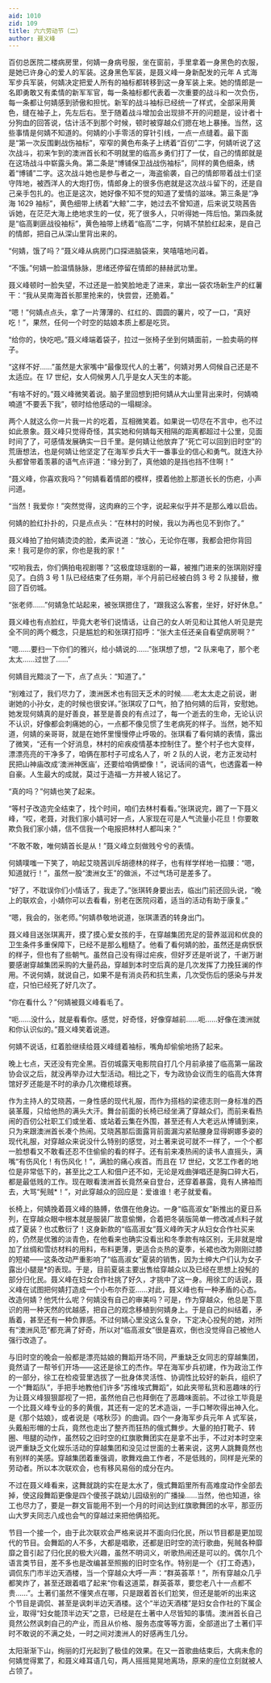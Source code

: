 ```yaml
---
aid: 1010
zid: 109
title: 六六劳动节（二）
author: 聂义峰
---
```


百仞总医院二楼病房里，何婧一身病号服，坐在窗前，手里拿着一身黑色的衣服，是她已许身心的爱人的军装。这身黑色军装，是聂义峰一身新配发的元年 A 式海军步兵军装，何婧决定把爱人所有的袖标都转移到这一身军装上来。她的情郎是一名即勇敢又有柔情的新军军官，每一条袖标都代表着一次重要的战斗和一次负伤，每一条都让何婧感到骄傲和担忧。新军的战斗袖标已经统一了样式，全部采用黄色，缝在袖子上，先左后右。至于随着战斗增加会出现排不开的问题是，设计者十分狗血的回答说，估计活不到那个时候，顿时被穿越众们摁在地上暴捶。当然，这些事情是何婧不知道的。何婧的小手零活的穿针引线，一点一点缝着。最下面是“第一次反围剿战伤袖标”，窄窄的黄色布条子上绣着“百仞”二字，何婧听说了这次战斗，初来乍到的澳洲首长和不明就里的临高乡勇们打了一仗，自己的情郎就是在这场战斗中崭露头角。第二条是“博铺保卫战战伤袖标”，同样的黄色细条，绣着“博铺”二字。这次战斗她也是参与者之一，海盗偷袭，自己的情郎带着战士们坚守阵地，被西洋人的大炮打伤，情郎身上的很多伤疤就是这次战斗留下的，还是自己亲手包扎的。也正是这次，她好像不知不觉的知道了爱情的滋味。第三条是“净海 1629 袖标”，黄色细带上绣着“大鲸”二字，她过去不曾知道，后来说艾晓茜告诉她，在茫茫大海上绝地求生的一仗，死了很多人，只听得她一阵后怕。第四条就是“临高剿匪战役袖标”，黄色袖带上绣着“临高”二字，何婧不禁脸红起来，是自己的情郎，把自己从深山里背出来的。

“何婧，饿了吗？”聂义峰从病房门口探进脑袋来，笑嘻嘻地问着。

“不饿。”何婧一脸温情脉脉，思绪还停留在情郎的赫赫武功里。

聂义峰顿时一脸失望，不过还是一脸笑脸地走了进来，拿出一袋农场新生产的红薯干：“我从吴南海首长那里抢来的，快尝尝，还脆着。”

“嗯！”何婧点点头，拿了一片薄薄的、红红的、圆圆的薯片，咬了一口，“真好吃！”，果然，任何一个时空的姑娘本质上都是吃货。

“给你的，快吃吧。”聂义峰端着袋子，拉过一张椅子坐到何婧面前，一脸卖萌的样子。

“这样不好……”虽然是大家嘴中“最像现代人的土著”，何婧对男人伺候自己还是不太适应。在 17 世纪，女人伺候男人几乎是女人天生的本能。

“有啥不好的。”聂义峰微笑着说。脑子里回想到把何婧从大山里背出来时，何婧喃喃道“不要丢下我”，顿时给他感动的一塌糊涂。

两个人就这么你一片我一片的吃着，互相微笑着。如果说一切尽在不言中，也不过如此景象。聂义峰只觉得奇怪，其实她和何婧每天相隔的距离都超过十公里，见面时间了了，可感情发展确实一日千里。是何婧让他放弃了“死亡可以回到旧时空”的荒唐想法，也是何婧让他坚定了在海军步兵大干一番事业的信心和勇气。就连大孙头都曾带着羡慕的语气点评道：“缘分到了，真他娘的是挡也挡不住啊！”

“聂义峰，你喜欢我吗？”何婧看着情郎的模样，摸着他脸上那道长长的伤疤，小声问道。

“当然！我爱你！”突然觉得，这肉麻的三个字，说起来似乎并不是那么难以启齿。

何婧的脸红扑扑的，只是点点头：“在林村的时候，我以为再也见不到你了。”

聂义峰拍了拍何婧烫烫的脸，柔声说道：“放心，无论你在哪，我都会把你背回来！我可是你的家，你也是我的家！”

“哎哟我去，你们俩拍电视剧哪？”这极度琼瑶剧的一幕，被推门进来的张琪刚好撞见了。白鸽 3 号 1 队已经结束了任务期，半个月前已经被白鸽 3 号 2 队接替，撤回了百仞城。

“张老师……”何婧急忙站起来，被张琪摁住了，“跟我这么客套，坐好，好好休息。”

聂义峰也有点脸红，毕竟大老爷们说情话，让自己的女人听见和让其他人听见是完全不同的两个概念，只是尴尬的和张琪打招呼：“张大主任还亲自看望病房啊？”

“嗯……要扫一下你们的雅兴，给小婧说的……”张琪想了想，“2 队来电了，那个老太太……过世了……”

何婧目光黯淡了一下，点了点头：“知道了。”

“别难过了，我们尽力了，澳洲医术也有回天乏术的时候……老太太走之前说，谢谢她的小孙女，走的时候也很安详。”张琪叹了口气，拍了拍何婧的后背，安慰她。她发现何婧真的是好善良，甚至是善良的有点过了，每一个逝去的生命，无论认识不认识，好像都会刺痛她的心，一点都不像见惯了生老病死的样子。当然，她不知道，何婧的亲哥哥，就是在她怀里慢慢停止呼吸的。张琪看了看何婧的表情，露出了微笑，“还有一个好消息，林村的疟疾疫情基本控制住了。整个村子也大变样，漂漂亮亮的干净多了，咱俩在那村子可成名人了，听 2 队的人说，老方正发动村民把山神庙改成‘澳洲神医庙’，还要给咱俩塑像！”，说话间的语气，也透露着一种自豪。人生最大的成就，莫过于造福一方并被人铭记了。

“真的吗？”何婧也笑了起来。

“等村子改造完全结束了，找个时间，咱们去林村看看。”张琪说完，踢了一下聂义峰，“哎，老聂，对我们家小婧可好一点，人家现在可是人气流量小花旦！你要敢欺负我们家小婧，信不信我一个电报把林村人都叫来？”

“不敢不敢，唯何婧首长是从！”聂义峰立刻做贱兮兮的表情。

何婧噗嗤一下笑了，响起艾晓茜训斥胡德林的样子，也有样学样地一掐腰：“嗯，知道就行！”，虽然一股“澳洲女王”的做派，不过气场可是差多了。

“好了，不耽误你们小情话了，我走了。”张琪转身要出去，临出门前还回头说，“晚上的联欢会，小婧你可以去看看，别老在医院闷着，适当的活动有助于康复。”

“嗯，我会的，张老师。”何婧恭敬地说道，张琪潇洒的转身出门。

聂义峰目送张琪离开，摸了摸心爱女孩的手，在穿越集团充足的营养滋润和优良的卫生条件多重保障下，已经不是那么粗糙了。他看了看何婧的脸，虽然还是病恹恹的样子，但也有了些朝气。虽然自己没有得过疟疾，但好歹还是听说了，千谢万谢要感谢穿越集团采购的大量药品，穿越到本时空后真的是几次发挥了力挽狂澜的作用。不说何婧，就说自己，如果不是有消炎药和抗生素，几次受伤后的感染与并发症，只怕已经死了好几次了。

“你在看什么？”何婧被聂义峰看毛了。

“呃……没什么，就是看看你。感觉，好奇怪，好像穿越前……呃……好像在澳洲就和你认识似的。”聂义峰笑着说道。

何婧不说话，红着脸继续给聂义峰缝着袖标，嘴角却偷偷地扬了起来。

晚上七点，天还没有完全黑。百仞城露天电影院自打几个月前承接了临高第一届政协会议之后，就没再举办过大型活动。相比之下，专为政协会议而生的临高大体育馆好歹还能是不时的承办几次橄榄球赛。

作为主持人的艾晓茜，一身性感的现代礼服，而作为搭档的梁德志则一身标准的西装革履，只给他热的满头大汗。舞台前面的长椅已经坐满了穿越众们，而前来看热闹的百仞公社职工们或坐着、或站着云集在外围，甚至还有人大老远从博铺到来，只为来跟澳洲首长凑个热闹。艾晓茜那后面露背前面漏沟紧贴腰身显得婀娜多姿的现代礼服，对穿越众来说没什么特别的感觉，对土著来说可就不一样了，一个个都一脸想看又不敢看还忍不住偷偷的看的样子。还有前来凑热闹的读书人直摇头，满嘴“有伤风化！有伤风化！”，满脸的痛心疾首。而且在 17 世纪，文艺工作者的地位是非常低下的，甚至比之工人和佃户还不如，无论是戏曲弹唱还是胸口碎大石，都是最低贱的工作。现在眼看澳洲首长竟然亲自登台，还穿着暴露，竟有人拂袖而去，大骂“髡贼\*！”，对此穿越众的回应是：爱谁谁！老子就爱看。

长椅上，何婧挽着聂义峰的胳膊，依偎在他身边。一身“临高淑女”新推出的夏日系列，在穿越众眼中根本就是服装厂故意偷懒，合着把冬装版简单一修改减点料子就成了夏装？也忒敷衍了！这身新款的“临高淑女”聂义峰昨天才从妇女合作社买来的，仍然是优雅的淡青色，在他看来也确实没看出和冬季款有啥区别，无非就是增加了丝绸和雪纺材料的用料，布料更薄，更适合炎热的夏季，长裙也改为刚刚过膝的短裙——这条改动严重影响了“临高淑女”夏装的销售，因为士绅大户们认为女子露出小腿是\*的表现。于是，目前夏装主要出售给穿越众以及已经在思想上投髡的部分归化民。聂义峰在妇女合作社挑了好久，才挑中了这一身。用徐工的话说，聂义峰在试图把何婧打造成一个小布尔乔亚……对此，聂义峰也有一种矛盾的心态。改造何婧？他凭什么呢？何婧没有自己的审美吗？可是，作为穿越众，他总是下意识的用一种天然的优越感，把自己的观念移植到何婧身上。于是自己的纠结着，矛盾着，甚至还有一种负罪感。不过何婧心里没这么复杂，下定决心投髡的她，对所有“澳洲风范”都充满了好奇，所以对“临高淑女”很是喜欢，倒也没觉得自己被他人强行改造了。

与旧时空的晚会一般都是漂亮姑娘的舞蹈开场不同，严重缺乏女同志的穿越集团，竟然请了一帮爷们开场——这还是徐工的杰作。早在海军步兵初建，作为政治工作的一部分，徐工在检疫营里选拔了一批身体灵活性、协调性比较好的新兵，组织了一个“舞蹈队”，手把手地教他们许多“苏维埃式舞蹈”，如此夹带私货和恶趣味的行为让聂义峰狠狠鄙视了一把，虽然他自己也拜倒在了恶趣味面前。不过徐工毕竟是一个比聂义峰专业的多的黄俄，其还有一定的艺术造诣，一手口琴吹得出神入化。是《那个姑娘》，或者说是《喀秋莎》的曲调。四个一身海军步兵元年 A 式军装，头戴船形帽的士兵，竟然也走出了整齐而狂热的俄式舞步。大量的拍打靴子、转圈、甩腿的动作，虽然较之旧时空的红旗歌舞团实在是拿不出手，不过对本时空来说严重缺乏文化娱乐活动的穿越集团和没见过世面的土著来说，这男人跳舞竟然也有别样的美感。穿越集团着重强调，歌舞戏曲工作者，不是低贱的，同样是光荣的劳动者。所以本次联欢会，也有移风易俗的成分在内。

不过在聂义峰看来，这舞就跳的实在是太水了，俄式舞蹈里所有高难度动作全部去掉，使这段舞蹈更像是四个傻孩子跳幼儿园级别的广播操……当然，他也知道，徐工也尽力了，要是一群文盲能用不到一个月的时间达到红旗歌舞团的水平，那亚历山大罗夫同志八成也会气的穿越过来把他俩掐死。

节目一个接一个，由于此次联欢会严格来说并不面向归化民，所以节目都是更加现代的节目。会舞蹈的人不多，大都是唱歌，还都是旧时空的流行歌曲，髡贼各种靡靡之音引起了归化民的极大兴趣，虽然不明词义，听歌热闹还是可以的。偶尔几个语言类节目，差不多也是改编甚至照搬的旧时空名作。特别是一个《打工奇遇》，调侃东门市半边天酒楼，当一个穿越众大呼一声：“群英荟萃！”，所有穿越众几乎都笑炸了，甚至还跟着唱了起来“你看这道菜，群英荟萃，要您老八十一点都不贵……”。土著们虽然不懂笑点在哪，只是跟着首长们尬笑，但还是能听的出来这个节目是调侃、甚至是讽刺半边天酒楼。这个“半边天酒楼”是妇女合作社的下属企业，取得“妇女能顶半边天”之意，已经是在土著中人尽皆知的事情。澳洲首长自己竟然公然讽刺自己的产业，而且从价格、服务态度等等方面，全部道出了土著们平时不敢说的不满之处，一时之间对澳洲人的好感再生几分。

太阳渐渐下山，绚丽的灯光起到了极佳的效果。在又一首歌曲结束后，大病未愈的何婧觉得累了，和聂义峰耳语几句，两人摇摇晃晃地离场，原来的座位立刻就被人占领了。
